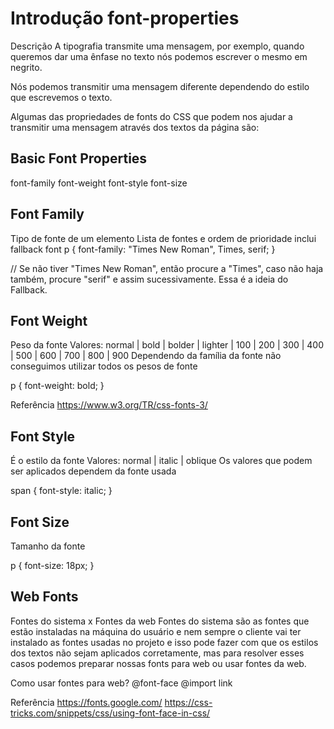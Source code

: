 # Introdução font-properties

Descrição
A tipografia transmite uma mensagem, por exemplo, quando queremos dar uma ênfase no texto nós podemos escrever o mesmo em negrito.

Nós podemos transmitir uma mensagem diferente dependendo do estilo que escrevemos o texto.

Algumas das propriedades de fonts do CSS que podem nos ajudar a transmitir uma mensagem através dos textos da página são:

## Basic Font Properties

font-family
font-weight
font-style
font-size

## Font Family

Tipo de fonte de um elemento
Lista de fontes e ordem de prioridade
inclui fallback font
p {
  font-family: "Times New Roman", Times, serif;
}

// Se não tiver "Times New Roman", então procure a "Times", caso não haja também, procure "serif" e assim sucessivamente. Essa é a ideia do Fallback.

## Font Weight

Peso da fonte
Valores: normal | bold | bolder | lighter | 100 | 200 | 300 | 400 | 500 | 600 | 700 | 800 | 900
Dependendo da família da fonte não conseguimos utilizar todos os pesos de fonte

p {
	font-weight: bold;
}

Referência
https://www.w3.org/TR/css-fonts-3/

## Font Style

É o estilo da fonte
Valores: normal | italic | oblique
Os valores que podem ser aplicados dependem da fonte usada

span {
	font-style: italic;
}

## Font Size

Tamanho da fonte

p {
	font-size: 18px;
}

## Web Fonts

Fontes do sistema x Fontes da web
Fontes do sistema são as fontes que estão instaladas na máquina do usuário e nem sempre o cliente vai ter instalado as fontes usadas no projeto e isso pode fazer com que os estilos dos textos não sejam aplicados corretamente, mas para resolver esses casos podemos preparar nossas fonts para web ou usar fontes da web.

Como usar fontes para web?
@font-face
@import
link

Referência
https://fonts.google.com/ https://css-tricks.com/snippets/css/using-font-face-in-css/

